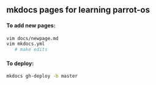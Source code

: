 ## mkdocs pages for learning parrot-os

#### To add new pages:
```bash
vim docs/newpage.md
vim mkdocs.yml
   # make edits
```

#### To deploy:
```bash
mkdocs gh-deploy -b master
```
